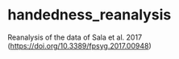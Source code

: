 # handedness_reanalysis
Reanalysis of the data of Sala et al. 2017 (https://doi.org/10.3389/fpsyg.2017.00948)
